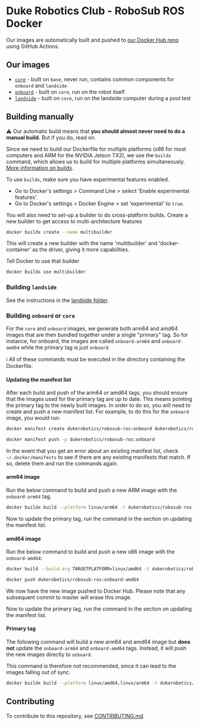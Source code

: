 # Duke Robotics Club - RoboSub ROS Docker

Our images are automatically built and pushed to [our Docker Hub repo](https://hub.docker.com/r/dukerobotics/robosub-ros) using GitHub Actions.

## Our images

- [`core`](core) - built on `base`, never run, contains common components for `onboard` and `landside`
- [`onboard`](onboard) - built on `core`, run on the robot itself
- [`landside`](landside) - built on `core`, run on the landside computer during a pool test


## Building manually

:warning: Our automatic build means that **you should almost never need to do a manual build.** But if you do, read on.

Since we need to build our Dockerfile for multiple platforms (x86 for most computers and ARM for the NVIDIA Jetson TX2), we use the `buildx` command, which allows us to build for multiple platforms simultaneously. [More information on buildx](https://docs.docker.com/buildx/working-with-buildx/).

To use `buildx`, make sure you have experimental features enabled.
- Go to Docker's settings > Command Line > select 'Enable experimental features'.
- Go to Docker's settings > Docker Engine > set 'experimental' to `true`.

You will also need to set-up a builder to do cross-platform builds. Create a new builder to get access to multi-architecture features
```bash
docker buildx create --name multibuilder
```
This will create a new builder with the name 'multibuilder' and 'docker-container' as the driver, giving it more capabilities.

Tell Docker to use that builder
```bash
docker buildx use multibuilder
```

### Building `landside`

See the instructions in the [landside folder](landside/).

### Building `onboard` or `core`

For the `core` and `onboard` images, we generate both arm64 and amd64 images that are then bundled together under a single "primary" tag. So for instance, for onboard, the images are called `onboard-arm64` and `onboard-amd64` while the primary tag is just `onboard`.

:information_source: All of these commands must be executed in the directory containing the Dockerfile.

#### Updating the manifest list
After each build and push of the arm64 or amd64 tags, you should ensure that the images used for the primary tag are up to date. This means pointing the primary tag to the newly built images. In order to do so, you will need to create and push a new manifest list. For example, to do this for the `onboard` image, you would run:

```bash
docker manifest create dukerobotics/robosub-ros:onboard dukerobotics/robosub-ros:onboard-arm64 dukerobotics/robosub-ros:onboard-amd64

docker manifest push -p dukerobotics/robosub-ros:onboard
```

In the event that you get an error about an existing manifest list, check `~/.docker/manifests` to see if there are any existing manifests
that match. If so, delete them and run the commands again.
#### arm64 image
Run the below command to build and push a new ARM image with the `onboard-arm64` tag.

```bash
docker buildx build --platform linux/arm64 -t dukerobotics/robosub-ros:onboard-arm64 --push .
```

Now to update the primary tag, run the command in the section on updating the manifest list.

#### amd64 image
Run the below command to build and push a new x86 image with the `onboard-amd64`:

```bash
docker build --build-arg TARGETPLATFORM=linux/amd64 -t dukerobotics/robosub-ros:onboard-amd64 .

docker push dukerobotics/robosub-ros:onboard-amd64
```

We now have the new image pushed to Docker Hub. Please note that any subsequent commit to master will erase this image.

Now to update the primary tag, run the command in the section on updating the manifest list.

#### Primary tag
The following command will build a new arm64 and amd64 image but **does not** update the `onboard-arm64` and `onboard-amd64` tags. Instead, it will push the new images directly to `onboard`.

This command is therefore not recommended, since it can lead to the images falling out of sync.

```bash
docker buildx build --platform linux/amd64,linux/arm64 -t dukerobotics/robosub-ros:onboard --push .
```

## Contributing

To contribute to this repository, see [CONTRIBUTING.md](CONTRIBUTING.md).

